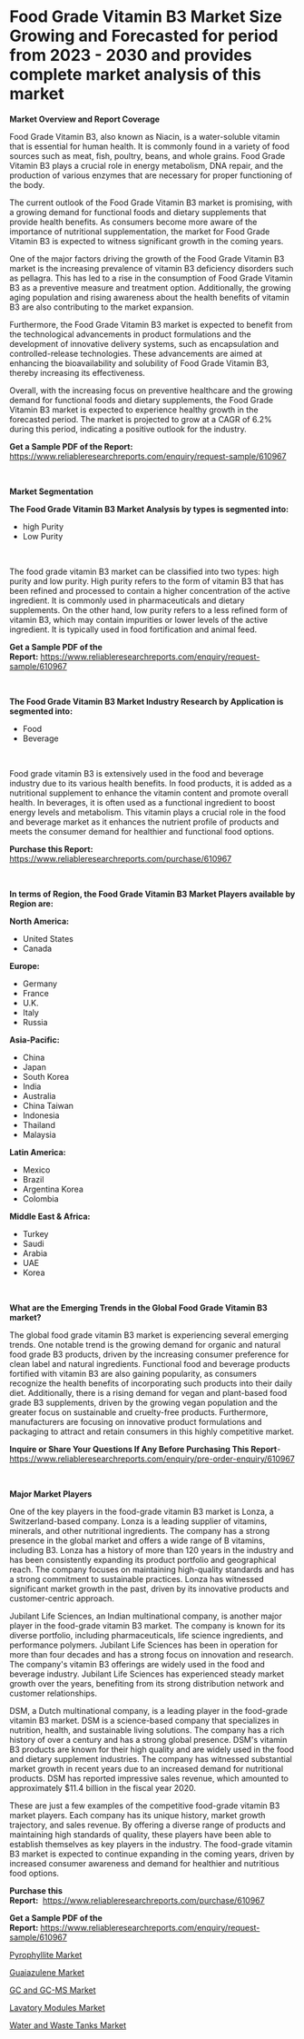 <p><h1>Food Grade Vitamin B3 Market Size Growing and Forecasted for period from 2023 - 2030 and provides complete market analysis of this market</h1></p><p><strong>Market Overview and Report Coverage</strong></p>
<p><p>Food Grade Vitamin B3, also known as Niacin, is a water-soluble vitamin that is essential for human health. It is commonly found in a variety of food sources such as meat, fish, poultry, beans, and whole grains. Food Grade Vitamin B3 plays a crucial role in energy metabolism, DNA repair, and the production of various enzymes that are necessary for proper functioning of the body.</p><p>The current outlook of the Food Grade Vitamin B3 market is promising, with a growing demand for functional foods and dietary supplements that provide health benefits. As consumers become more aware of the importance of nutritional supplementation, the market for Food Grade Vitamin B3 is expected to witness significant growth in the coming years.</p><p>One of the major factors driving the growth of the Food Grade Vitamin B3 market is the increasing prevalence of vitamin B3 deficiency disorders such as pellagra. This has led to a rise in the consumption of Food Grade Vitamin B3 as a preventive measure and treatment option. Additionally, the growing aging population and rising awareness about the health benefits of vitamin B3 are also contributing to the market expansion.</p><p>Furthermore, the Food Grade Vitamin B3 market is expected to benefit from the technological advancements in product formulations and the development of innovative delivery systems, such as encapsulation and controlled-release technologies. These advancements are aimed at enhancing the bioavailability and solubility of Food Grade Vitamin B3, thereby increasing its effectiveness.</p><p>Overall, with the increasing focus on preventive healthcare and the growing demand for functional foods and dietary supplements, the Food Grade Vitamin B3 market is expected to experience healthy growth in the forecasted period. The market is projected to grow at a CAGR of 6.2% during this period, indicating a positive outlook for the industry.</p></p>
<p><strong>Get a Sample PDF of the Report:</strong> <a href="https://www.reliableresearchreports.com/enquiry/request-sample/610967">https://www.reliableresearchreports.com/enquiry/request-sample/610967</a></p>
<p>&nbsp;</p>
<p><strong>Market Segmentation</strong></p>
<p><strong>The Food Grade Vitamin B3 Market Analysis by types is segmented into:</strong></p>
<p><ul><li>high Purity</li><li>Low Purity</li></ul></p>
<p>&nbsp;</p>
<p><p>The food grade vitamin B3 market can be classified into two types: high purity and low purity. High purity refers to the form of vitamin B3 that has been refined and processed to contain a higher concentration of the active ingredient. It is commonly used in pharmaceuticals and dietary supplements. On the other hand, low purity refers to a less refined form of vitamin B3, which may contain impurities or lower levels of the active ingredient. It is typically used in food fortification and animal feed.</p></p>
<p><strong>Get a Sample PDF of the Report:</strong>&nbsp;<a href="https://www.reliableresearchreports.com/enquiry/request-sample/610967">https://www.reliableresearchreports.com/enquiry/request-sample/610967</a></p>
<p>&nbsp;</p>
<p><strong>The Food Grade Vitamin B3 Market Industry Research by Application is segmented into:</strong></p>
<p><ul><li>Food</li><li>Beverage</li></ul></p>
<p>&nbsp;</p>
<p><p>Food grade vitamin B3 is extensively used in the food and beverage industry due to its various health benefits. In food products, it is added as a nutritional supplement to enhance the vitamin content and promote overall health. In beverages, it is often used as a functional ingredient to boost energy levels and metabolism. This vitamin plays a crucial role in the food and beverage market as it enhances the nutrient profile of products and meets the consumer demand for healthier and functional food options.</p></p>
<p><strong>Purchase this Report:</strong>&nbsp; <a href="https://www.reliableresearchreports.com/purchase/610967">https://www.reliableresearchreports.com/purchase/610967</a></p>
<p>&nbsp;</p>
<p><strong>In terms of Region, the Food Grade Vitamin B3 Market Players available by Region are:</strong></p>
<p>
    <p> <strong> North America: </strong>
        <ul>
            <li>United States</li>
            <li>Canada</li>
        </ul>
        </p> 
    <p> <strong> Europe: </strong>
        <ul>
            <li>Germany</li>
            <li>France</li>
            <li>U.K.</li>
            <li>Italy</li>
            <li>Russia</li>
        </ul>
        </p> 
    <p> <strong> Asia-Pacific: </strong>
        <ul>
            <li>China</li>
            <li>Japan</li>
            <li>South Korea</li>
            <li>India</li>
            <li>Australia</li>
            <li>China Taiwan</li>
            <li>Indonesia</li>
            <li>Thailand</li>
            <li>Malaysia</li>
        </ul>
        </p> 
    <p> <strong> Latin America: </strong>
        <ul>
            <li>Mexico</li>
            <li>Brazil</li>
            <li>Argentina Korea</li>
            <li>Colombia</li>
        </ul>
        </p> 
    <p> <strong> Middle East & Africa: </strong>
        <ul>
            <li>Turkey</li>
            <li>Saudi</li>
            <li>Arabia</li>
            <li>UAE</li>
            <li>Korea</li>
        </ul>
    </p>
    </p>
<p>&nbsp;</p>
<p><strong>What are the Emerging Trends in the Global Food Grade Vitamin B3 market?</strong></p>
<p><p>The global food grade vitamin B3 market is experiencing several emerging trends. One notable trend is the growing demand for organic and natural food grade B3 products, driven by the increasing consumer preference for clean label and natural ingredients. Functional food and beverage products fortified with vitamin B3 are also gaining popularity, as consumers recognize the health benefits of incorporating such products into their daily diet. Additionally, there is a rising demand for vegan and plant-based food grade B3 supplements, driven by the growing vegan population and the greater focus on sustainable and cruelty-free products. Furthermore, manufacturers are focusing on innovative product formulations and packaging to attract and retain consumers in this highly competitive market.</p></p>
<p><strong>Inquire or Share Your Questions If Any Before Purchasing This Report</strong>- <a href="https://www.reliableresearchreports.com/enquiry/pre-order-enquiry/610967">https://www.reliableresearchreports.com/enquiry/pre-order-enquiry/610967</a></p>
<p>&nbsp;</p>
<p><strong>Major Market Players</strong></p>
<p><p>One of the key players in the food-grade vitamin B3 market is Lonza, a Switzerland-based company. Lonza is a leading supplier of vitamins, minerals, and other nutritional ingredients. The company has a strong presence in the global market and offers a wide range of B vitamins, including B3. Lonza has a history of more than 120 years in the industry and has been consistently expanding its product portfolio and geographical reach. The company focuses on maintaining high-quality standards and has a strong commitment to sustainable practices. Lonza has witnessed significant market growth in the past, driven by its innovative products and customer-centric approach.</p><p>Jubilant Life Sciences, an Indian multinational company, is another major player in the food-grade vitamin B3 market. The company is known for its diverse portfolio, including pharmaceuticals, life science ingredients, and performance polymers. Jubilant Life Sciences has been in operation for more than four decades and has a strong focus on innovation and research. The company's vitamin B3 offerings are widely used in the food and beverage industry. Jubilant Life Sciences has experienced steady market growth over the years, benefiting from its strong distribution network and customer relationships.</p><p>DSM, a Dutch multinational company, is a leading player in the food-grade vitamin B3 market. DSM is a science-based company that specializes in nutrition, health, and sustainable living solutions. The company has a rich history of over a century and has a strong global presence. DSM's vitamin B3 products are known for their high quality and are widely used in the food and dietary supplement industries. The company has witnessed substantial market growth in recent years due to an increased demand for nutritional products. DSM has reported impressive sales revenue, which amounted to approximately $11.4 billion in the fiscal year 2020.</p><p>These are just a few examples of the competitive food-grade vitamin B3 market players. Each company has its unique history, market growth trajectory, and sales revenue. By offering a diverse range of products and maintaining high standards of quality, these players have been able to establish themselves as key players in the industry. The food-grade vitamin B3 market is expected to continue expanding in the coming years, driven by increased consumer awareness and demand for healthier and nutritious food options.</p></p>
<p><strong>Purchase this Report:</strong>&nbsp;&nbsp;<a href="https://www.reliableresearchreports.com/purchase/610967">https://www.reliableresearchreports.com/purchase/610967</a></p>
<p></p>
<p><strong>Get a Sample PDF of the Report:</strong>&nbsp;<a href="https://www.reliableresearchreports.com/enquiry/request-sample/610967">https://www.reliableresearchreports.com/enquiry/request-sample/610967</a></p>
<p><p><a href="https://medium.com/@claudekunze/pyrophyllite-market-size-growth-forecast-2023-2030-7ceaccabb318">Pyrophyllite Market</a></p><p><a href="https://medium.com/@majorwalker1947/guaiazulene-market-size-growth-forecast-2023-2030-c68bc9e0f6dd">Guaiazulene Market</a></p><p><a href="https://www.linkedin.com/pulse/gc-gc-ms-market-insights-players-forecast-till-2030-klean-marketing-3fzic/">GC and GC-MS Market</a></p><p><a href="https://github.com/merzlyukov93/Market-Research-Report-List-1/blob/main/lavatory-modules-market.md">Lavatory Modules Market</a></p><p><a href="https://github.com/melchekhinf/Market-Research-Report-List-1/blob/main/water-and-waste-tanks-market.md">Water and Waste Tanks Market</a></p></p>